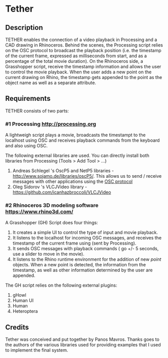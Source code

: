 # Tether

## Description
TETHER enables the connection of a video playback in Processing and a CAD drawing in Rhinoceros. Behind the scenes, the Processing script relies on the OSC protocol to broadcast the playback position (i.e. the timestamp of the current frame, expressed as milliseconds from start, and as a percentage of the total movie duration). On the Rhinoceros side, a Grasshopper script, receive the timestamp information and allows the user to control the movie playback. When the user adds a new point on the current drawing on Rhino, the timestamp gets appended to the point as the object name as well as a separate attribute.  

## Requirements

TETHER consists of two parts:

### #1 Processing http://processing.org

A lightweigh script plays a movie, broadcasts the timestampt to the localhost using OSC and receives playback commands from the keyboard and also using OSC.

The following external libraries are used. You can directly install both libraries from Processing (Tools > Add Tool > ...)

1. Andreas Schlegel 's OscP5 and NetP5 libraries - http://www.sojamo.de/libraries/oscP5/. This allows us to send / receive messages with other applications using the [OSC protocol](http://opensoundcontrol.org/introduction-osc)
1. Oleg Sidorov 's VLCJVideo library - https://github.com/icanhazbroccoli/VLCJVideo

### #2 Rhinoceros 3D modeling software https://www.rhino3d.com/

A Grasshopper (GH) Script does four things:

1. It creates a simple UI to control the type of input and movie playback.
1. It listens to the localhost for incoming OSC messages, and receives the timestamp of the current frame using (sent by Processing).
1. It sends OSC messages with playback commands ( go +/- 5 seconds, use a slider to move in the movie).
1. It listens to the Rhino runtime environment for the addition of new *point* objects. When a new point is detected, the information from the timestamp, as well as other information determined by the user are appended.

The GH script relies on the following external plugins:

1. gHowl
1. Human UI
1. Human
1. Heteroptera

## Credits

Tether was conceived and put together by Panos Mavros. Thanks goes to the authors of the various libraries used for providing examples that I used to implement the final system.
